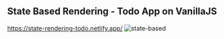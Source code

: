 ## State Based Rendering - Todo App on VanillaJS
https://state-rendering-todo.netlify.app/
![state-based](https://github.com/user-attachments/assets/c9595cff-ace0-4440-8560-bca3c434117f)
